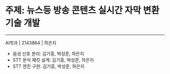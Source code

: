 # 주제: 뉴스등 방송 콘텐츠 실시간 자막 변환 기술 개발 
---
AI학과 | 2143864 | 하은지
- 음성 신호 분리: 김기흥, 박성준, 하은지
- STT 분석 패킷 설계: 김기흥, 박성준, 하은지
- STT 엔진 구현: 김기흥, 박성준, 하은지
